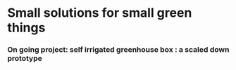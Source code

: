 # Small solutions for small green things

### On going project: self irrigated greenhouse box : a scaled down prototype
